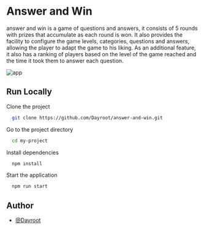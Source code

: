 

# Answer and Win

answer and win is a game of questions and answers, it consists of 5 rounds with prizes that accumulate as each round is won. It also provides the facility to configure the game levels, categories, questions and answers, allowing the player to adapt the game to his liking.
As an additional feature, it also has a ranking of players based on the level of the game reached and the time it took them to answer each question.

![app](https://i.imgur.com/ETWGBOE.gif)

## Run Locally

Clone the project

```bash
  git clone https://github.com/Dayroot/answer-and-win.git
```

Go to the project directory

```bash
  cd my-project
```

Install dependencies

```bash
  npm install
```

Start the application

```bash
  npm run start
```


## Author

- [@Dayroot](https://www.github.com/Dayroot)

